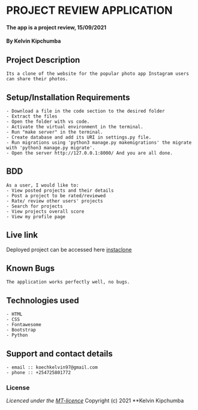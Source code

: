 # PROJECT REVIEW APPLICATION 
#### The app is a project review, 15/09/2021
#### **By Kelvin Kipchumba**
## Project Description
    Its a clone of the website for the popular photo app Instagram users can share their photos.
## Setup/Installation Requirements
    - Download a file in the code section to the desired folder
    - Extract the files
    - Open the folder with vs code.
    - Activate the virtual environment in the terminal.
    - Run "make server" in the terminal.
    - Create database and add its URI in settings.py file.
    - Run migrations using 'python3 manage.py makemigrations' the migrate with 'python3 manage.py migrate'.
    - Open the server http://127.0.0.1:8000/ And you are all done.


## BDD
    As a user, I would like to:
    - View posted projects and their details
    - Post a project to be rated/reviewed
    - Rate/ review other users' projects
    - Search for projects 
    - View projects overall score
    - View my profile page
  
    
## Live link
Deployed project can be accessed here [instaclone](https://django-instaclone.herokuapp.com/)   

## Known Bugs
    The application works perfectly well, no bugs.

## Technologies used
    - HTML
    - CSS
    - Fontawesome
    - Bootstrap
    - Python

## Support and contact details
    - email :: koechkelvin97@gmail.com
    - phone :: +254725801772

### License
*Licenced under the [MT-licence](https://github.com/k-koech/instaclone-django/blob/master/LICENSE.md)*
Copyright (c) 2021 **Kelvin Kipchumba
